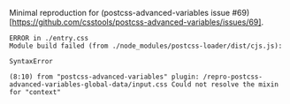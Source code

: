 Minimal reproduction for (postcss-advanced-variables issue #69)[https://github.com/csstools/postcss-advanced-variables/issues/69].

```
ERROR in ./entry.css
Module build failed (from ./node_modules/postcss-loader/dist/cjs.js):

SyntaxError

(8:10) from "postcss-advanced-variables" plugin: /repro-postcss-advanced-variables-global-data/input.css Could not resolve the mixin for "context"
```
